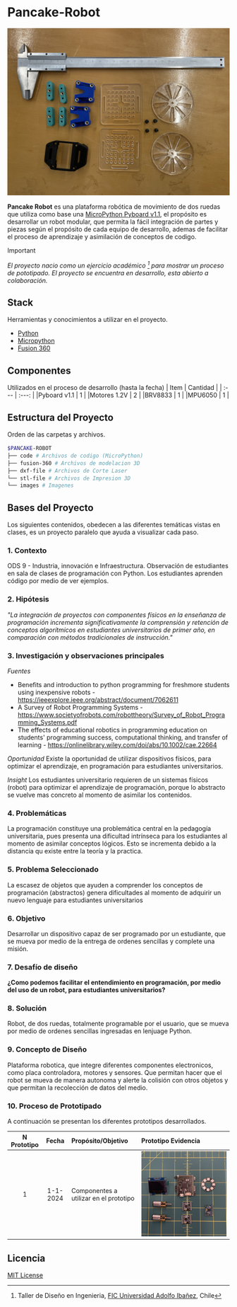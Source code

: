 # Pancake-Robot
![pancake-robot](images/record/it4-prototipo.jpeg "pancake-robot")

**Pancake Robot** es una plataforma robótica de movimiento de dos ruedas que utiliza como base una [MicroPython Pyboard v1.1](https://micropython.org), el propósito es desarrollar un robot modular, que permita la fácil integración de partes y piezas según el propósito de cada equipo de desarrollo, ademas de facilitar el proceso de aprendizaje y asimilación de conceptos de codigo.

> [!IMPORTANT]
> *El proyecto nacio como un ejercicio académico [^1] para mostrar un proceso de pototipado. El proyecto se encuentra en desarrollo, esta abierto a colaboración.*

## Stack
Herramientas y conocimientos a utilizar en el proyecto.
- [Python](https://www.python.org)
- [Micropython](https://micropython.org)
- [Fusion 360](https://www.autodesk.com/products/fusion-360/overview)

## Componentes
Utilizados en el proceso de desarrollo (hasta la fecha)
| Item | Cantidad |
| :--- | :---: |
|Pyboard v1.1 | 1 |
|Motores 1.2V | 2 |
|BRV8833 | 1 |
|MPU6050 | 1 |

## Estructura del Proyecto
Orden de las carpetas y archivos.
```Bash
$PANCAKE-ROBOT
├── code # Archivos de codigo (MicroPython)
├── fusion-360 # Archivos de modelacion 3D
├── dxf-file # Archivos de Corte Laser
└── stl-file # Archivos de Impresion 3D
└── images # Imagenes
```
## Bases del Proyecto
Los siguientes contenidos, obedecen a las diferentes temáticas vistas en clases, es un proyecto paralelo que ayuda a visualizar cada paso.

### 1. Contexto
ODS 9 - Industria, innovación e Infraestructura.
Observación de estudiantes en sala de clases de programación con Python. Los estudiantes aprenden código por medio de ver ejemplos.

### 2. Hipótesis
*"La integración de proyectos con componentes físicos en la enseñanza de programación incrementa significativamente la comprensión y retención de conceptos algorítmicos en estudiantes universitarios de primer año, en comparación con métodos tradicionales de instrucción."*

### 3. Investigación y observaciones principales
*Fuentes*
- Benefits and introduction to python programming for freshmore students using inexpensive robots - https://ieeexplore.ieee.org/abstract/document/7062611
- A Survey of Robot Programming Systems - https://www.societyofrobots.com/robottheory/Survey_of_Robot_Programming_Systems.pdf
- The effects of educational robotics in programming education on students' programming success, computational thinking, and transfer of learning - https://onlinelibrary.wiley.com/doi/abs/10.1002/cae.22664

*Oportunidad*
Existe la oportunidad de utilizar dispositivos físicos, para optimizar el aprendizaje, en programación para estudiantes universitarios.

*Insight*
Los estudiantes universitario requieren de un sistemas físicos (robot) para optimizar el aprendizaje de programación, porque lo abstracto se vuelve mas concreto al momento de asimilar los contenidos.

### 4. Problemáticas
La programación constituye una problemática central en la pedagogía universitaria, pues presenta una dificultad intrínseca para los estudiantes al momento de asimilar conceptos lógicos.  Esto se incrementa debido a la distancia qu existe entre la teoría y la practica.

### 5. Problema Seleccionado
La escasez de objetos que ayuden a comprender los conceptos de programación (abstractos) genera dificultades al momento de adquirir un nuevo lenguaje para estudiantes universitarios

### 6. Objetivo
Desarrollar un dispositivo capaz de ser programado por un estudiante, que se mueva por medio de la entrega de ordenes sencillas y complete una misión.

### 7. Desafío de diseño
**¿Como podemos facilitar el entendimiento en programación, por medio del uso de un robot, para estudiantes universitarios?**

### 8. Solución
Robot, de dos ruedas, totalmente programable por el usuario, que se mueva por medio de ordenes sencillas ingresadas en lenjuage Python.

### 9. Concepto de Diseño
Plataforma robotica, que integre diferentes componentes electronicos, como placa controladora, motores y sensores. Que permitan hacer que el robot se mueva de manera autonoma y alerte la colisión con otros objetos y que permitan la recolección de datos del medio.

### 10. Proceso de Prototipado
A continuación se presentan los diferentes prototipos desarrollados.

| N Prototipo | Fecha |Propósito/Objetivo | Prototipo Evidencia|
| :---: | :---: |:--- | :--- |
| 1 | 1-1-2024 | Componentes a utilizar en el prototipo| ![pr-it1-c0](images/record/it1-compotentes-0.jpg "pancake-robot")|


## Licencia
[MIT License](LICENSE)

[^1]: Taller de Diseño en Ingenieria, [FIC Universidad Adolfo Ibañez](https://www.uai.cl/ingenieria-y-ciencias), Chile

